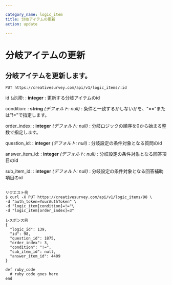 ```yaml
---

category_name: logic_item
title: 分岐アイテムの更新
action: update

---
```


# 分岐アイテムの更新

## 分岐アイテムを更新します。

`PUT https://creativesurvey.com/api/v1/logic_items/:id`

id _(必須)_:
: __integer__
: 更新する分岐アイテムのid

condition:
: __string__ _(デフォルト: null)_
: 条件と一致するかしないかを、"=="または"!="で指定します。

order_index:
: __integer__ _(デフォルト: null)_
: 分岐ロジックの順序を0から始まる整数で指定します。

question_id:
: __integer__ _(デフォルト: null)_
: 分岐設定の条件対象となる質問のid

answer_item_id:
: __integer__ _(デフォルト: null)_
: 分岐設定の条件対象となる回答項目のid

sub_item_id:
: __integer__ _(デフォルト: null)_
: 分岐設定の条件対象となる回答補助項目のid

~~~

リクエスト例
$ curl -X PUT https://creativesurvey.com/api/v1/logic_items/98 \
-d "auth_token=YourAuthToken" \
-d "logic_item[condition]=!="\
-d "logic_item[order_index]=3"

レスポンス例
{
  "logic_id": 139,
  "id": 98,
  "question_id": 1875,
  "order_index": 3,
  "condition": "!=",
  "sub_item_id": null,
  "answer_item_id": 4409
}

~~~

~~~
def ruby_code
  # ruby code goes here
end
~~~

